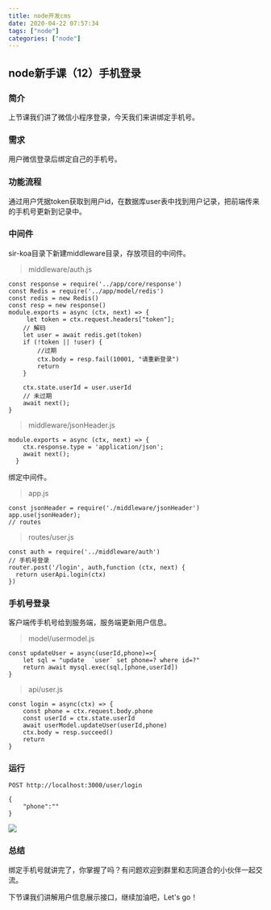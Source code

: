 ```yaml
---
title: node开发cms
date: 2020-04-22 07:57:34
tags: ["node"]
categories: ["node"]
---
```

## node新手课（12）手机登录
### 简介
上节课我们讲了微信小程序登录，今天我们来讲绑定手机号。

### 需求
用户微信登录后绑定自己的手机号。
### 功能流程
通过用户凭据token获取到用户id，在数据库user表中找到用户记录，把前端传来的手机号更新到记录中。
### 中间件
sir-koa目录下新建middleware目录，存放项目的中间件。
> middleware/auth.js
```
const response = require('../app/core/response')
const Redis = require('../app/model/redis')
const redis = new Redis()
const resp = new response()
module.exports = async (ctx, next) => {
     let token = ctx.request.headers["token"];
    // 解码
    let user = await redis.get(token)
    if (!token || !user) {
        //过期
        ctx.body = resp.fail(10001, "请重新登录")
        return
    }
    
    ctx.state.userId = user.userId
    // 未过期
    await next();
}
```
> middleware/jsonHeader.js
```
module.exports = async (ctx, next) => {
    ctx.response.type = 'application/json';
    await next();
  }
```
绑定中间件。
>app.js
```
const jsonHeader = require('./middleware/jsonHeader')
app.use(jsonHeader);
// routes
```
>routes/user.js
```
const auth = require('../middleware/auth')
// 手机号登录
router.post('/login', auth,function (ctx, next) {
  return userApi.login(ctx) 
})
```
### 手机号登录
客户端传手机号给到服务端，服务端更新用户信息。
>model/usermodel.js
```
const updateUser = async(userId,phone)=>{
    let sql = "update  `user` set phone=? where id=?"
    return await mysql.exec(sql,[phone,userId]) 
}
```
> api/user.js
```
const login = async(ctx) => {
    const phone = ctx.request.body.phone
    const userId = ctx.state.userId
    await userModel.updateUser(userId,phone)
    ctx.body = resp.succeed()
    return
}
```
### 运行
```
POST http://localhost:3000/user/login

{
    "phone":""
}
```
![](https://cdn.guojiang.club/Fo6qftIGMQq8uM7ANRdWs9Kskow5)
### 总结
绑定手机号就讲完了，你掌握了吗？有问题欢迎到群里和志同道合的小伙伴一起交流。

下节课我们讲解用户信息展示接口，继续加油吧，Let's go！
